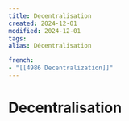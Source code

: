 ```yaml
---
title: Decentralisation
created: 2024-12-01
modified: 2024-12-01
tags: 
alias: Décentralisation

french:
- "[[4986 Decentralization]]"
---
```

# Decentralisation
